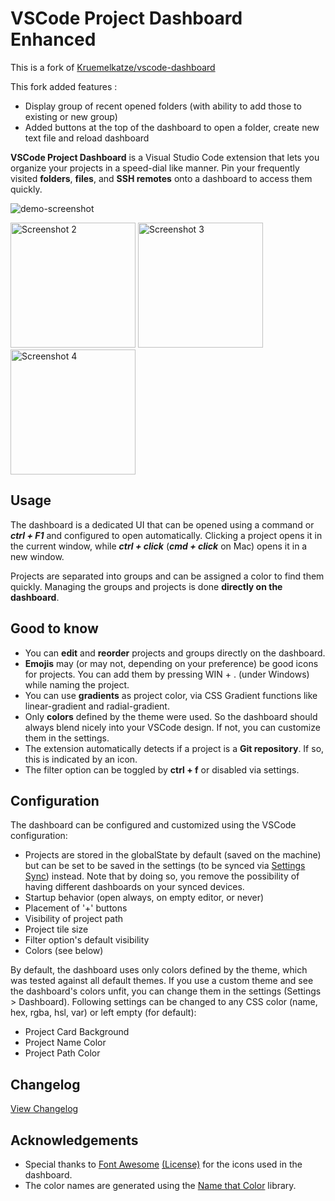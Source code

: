 # VSCode Project Dashboard Enhanced

This is a fork of [Kruemelkatze/vscode-dashboard](https://github.com/Kruemelkatze/vscode-dashboard)

This fork added features :
- Display group of recent opened folders (with ability to add those to existing or new group)
- Added buttons at the top of the dashboard to open a folder, create new text file and reload dashboard

**VSCode Project Dashboard** is a Visual Studio Code extension that lets you organize your projects in a speed-dial like manner. Pin your frequently visited **folders**, **files**, and **SSH remotes** onto a dashboard to access them quickly.

![demo-screenshot](screenshot5.png)

<img width="200" alt="Screenshot 2" src="screenshot2.png">    <img width="200" alt="Screenshot 3" src="screenshot3.png">    <img width="200" alt="Screenshot 4" src="screenshot4.png">

## Usage

The dashboard is a dedicated UI that can be opened using a command or **_ctrl + F1_** and configured to open automatically. Clicking a project opens it in the current window, while **_ctrl + click_** (**_cmd + click_** on Mac) opens it in a new window.

Projects are separated into groups and can be assigned a color to find them quickly. Managing the groups and projects is done **directly on the dashboard**.

## Good to know
-   You can **edit** and **reorder** projects and groups directly on the dashboard.
-   **Emojis** may (or may not, depending on your preference) be good icons for projects. You can add them by pressing WIN + . (under Windows) while naming the project.
-   You can use **gradients** as project color, via CSS Gradient functions like linear-gradient and radial-gradient.
-   Only **colors** defined by the theme were used. So the dashboard should always blend nicely into your VSCode design. If not, you can customize them in the settings.
-   The extension automatically detects if a project is a **Git repository**. If so, this is indicated by an icon.
-   The filter option can be toggled by **ctrl + f** or disabled via settings.

## Configuration

The dashboard can be configured and customized using the VSCode configuration:

-   Projects are stored in the globalState by default (saved on the machine) but can be set to be saved in the settings (to be synced via [Settings Sync](https://marketplace.visualstudio.com/items?itemName=Shan.code-settings-sync)) instead. Note that by doing so, you remove the possibility of having different dashboards on your synced devices.
-   Startup behavior (open always, on empty editor, or never)
-   Placement of '+' buttons
-   Visibility of project path
-   Project tile size
-   Filter option's default visibility
-   Colors (see below)

By default, the dashboard uses only colors defined by the theme, which was tested against all default themes. If you use a custom theme and see the dashboard's colors unfit, you can change them in the settings (Settings > Dashboard). Following settings can be changed to any CSS color (name, hex, rgba, hsl, var) or left empty (for default):

-   Project Card Background
-   Project Name Color
-   Project Path Color

## Changelog

[View Changelog](CHANGELOG.md)

## Acknowledgements

-   Special thanks to [Font Awesome](http://fontawesome.io) [(License)](https://fontawesome.com/license) for the icons used in the dashboard.
-   The color names are generated using the [Name that Color](http://chir.ag/projects/name-that-color/#6195ED) library.
